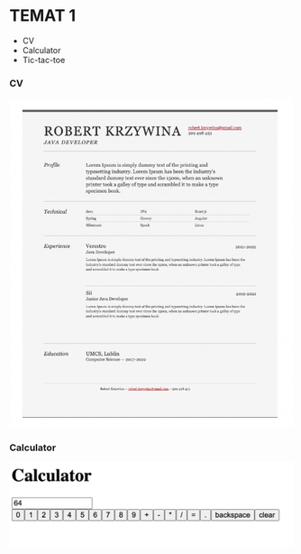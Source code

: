 # TEMAT 1 

- CV
- Calculator
- Tic-tac-toe

### CV
![Alt text](CV.png)

### Calculator
![Alt text](calculator.png)
